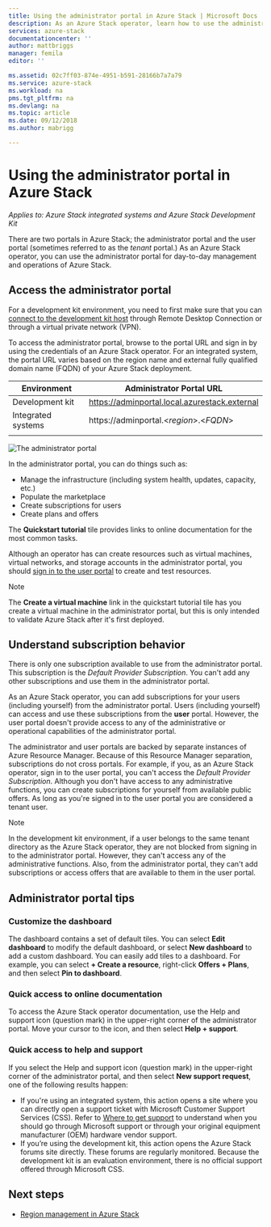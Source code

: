 ```yaml
---
title: Using the administrator portal in Azure Stack | Microsoft Docs
description: As an Azure Stack operator, learn how to use the administrator portal.
services: azure-stack
documentationcenter: ''
author: mattbriggs
manager: femila
editor: ''

ms.assetid: 02c7ff03-874e-4951-b591-28166b7a7a79
ms.service: azure-stack
ms.workload: na
pms.tgt_pltfrm: na
ms.devlang: na
ms.topic: article
ms.date: 09/12/2018
ms.author: mabrigg

---
```

# Using the administrator portal in Azure Stack

*Applies to: Azure Stack integrated systems and Azure Stack Development Kit*

There are two portals in Azure Stack; the administrator portal and the user portal (sometimes referred to as the *tenant* portal.) As an Azure Stack operator, you can use the administrator portal for day-to-day management and operations of Azure Stack.

## Access the administrator portal

For a development kit environment, you need to first make sure that you can [connect to the development kit host](azure-stack-connect-azure-stack.md) through Remote Desktop Connection or through a virtual private network (VPN).

To access the administrator portal, browse to the portal URL and sign in by using the credentials of an Azure Stack operator. For an integrated system, the portal URL varies based on the region name and external fully qualified domain name (FQDN) of your Azure Stack deployment.

| Environment | Administrator Portal URL |   
| -- | -- | 
| Development kit| https://adminportal.local.azurestack.external  |
| Integrated systems | https://adminportal.&lt;*region*&gt;.&lt;*FQDN*&gt; | 
| | |

 ![The administrator portal](media/azure-stack-manage-portals/admin-portal.png)

In the administrator portal, you can do things such as:

* Manage the infrastructure (including system health, updates, capacity, etc.)
* Populate the marketplace
* Create subscriptions for users
* Create plans and offers

The **Quickstart tutorial** tile provides links to online documentation for the most common tasks.

Although an operator has can create resources such as virtual machines, virtual networks, and storage accounts in the administrator portal, you should [sign in to the user portal](user/azure-stack-use-portal.md) to create and test resources.

>[!NOTE]
>The **Create a virtual machine** link in the quickstart tutorial tile has you create a virtual machine in the administrator portal, but this is only intended to validate Azure Stack after it's first deployed.

## Understand subscription behavior

There is only one subscription available to use from the administrator portal. This subscription is the *Default Provider Subscription*. You can't add any other subscriptions and use them in the administrator portal.

As an Azure Stack operator, you can add subscriptions for your users (including yourself) from the administrator portal. Users (including yourself) can access and use these subscriptions from the **user** portal. However, the user portal doesn't provide access to any of the administrative or operational capabilities of the administrator portal.

The administrator and user portals are backed by separate instances of Azure Resource Manager. Because of this Resource Manager separation, subscriptions do not cross portals. For example, if you, as an Azure Stack operator, sign in to the user portal, you can't access the *Default Provider Subscription*. Although you don't have access to any administrative functions, you can create subscriptions for yourself from available public offers. As long as you're signed in to the user portal you are considered a tenant user.

  >[!NOTE]
  >In the development kit environment, if a user belongs to the same tenant directory as the Azure Stack operator, they are not blocked from signing in to the administrator portal. However, they can't access any of the administrative functions. Also, from the administrator portal, they can't add subscriptions or access offers that are available to them in the user portal.

## Administrator portal tips

### Customize the dashboard

The dashboard contains a set of default tiles. You can select **Edit dashboard** to modify the default dashboard, or select **New dashboard** to add a custom dashboard. You can easily add tiles to a dashboard. For example, you can select **+ Create a resource**, right-click **Offers + Plans**, and then select **Pin to dashboard**.

### Quick access to online documentation

To access the Azure Stack operator documentation, use the Help and support icon (question mark) in the upper-right corner of the administrator portal. Move your cursor to the icon, and then select **Help + support**.

### Quick access to help and support

If you select the Help and support icon (question mark) in the upper-right corner of the administrator portal, and then select **New support request**, one of the following results happen:

- If you're using an integrated system, this action opens a site where you can directly open a support ticket with Microsoft Customer Support Services (CSS). Refer to [Where to get support](azure-stack-manage-basics.md#where-to-get-support) to understand when you should go through Microsoft support or through your original equipment manufacturer (OEM) hardware vendor support.
- If you’re using the development kit, this action opens the Azure Stack forums site directly. These forums are regularly monitored. Because the development kit is an evaluation environment, there is no official support offered through Microsoft CSS.

## Next steps

- [Region management in Azure Stack](azure-stack-region-management.md)
